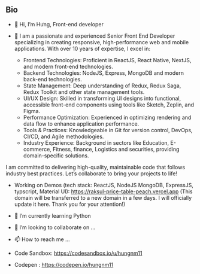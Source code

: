 ## Bio

- 👋 Hi, I’m Hưng, Front-end developer
- 👀 I am a passionate and experienced Senior Front End Developer specializing in creating responsive, high-performance web and mobile applications. With over 10 years of expertise, I excel in:
  
	* Frontend Technologies: Proficient in ReactJS, React Native, NextJS, and modern front-end technologies.
	* Backend Technologies: NodeJS, Express, MongoDB and modern back-end technologies.
	* State Management: Deep understanding of Redux, Redux Saga, Redux Toolkit and other state management tools.
	* UI/UX Design: Skilled in transforming UI designs into functional, accessible front-end components using tools like Sketch, Zeplin, and Figma.
	* Performance Optimization: Experienced in optimizing rendering and data flow to enhance application performance.
	* Tools & Practices: Knowledgeable in Git for version control, DevOps, CI/CD, and Agile methodologies.
	* Industry Experience: Background in sectors like Education, E-commerce, Fitness, finance, Logistics and securities, providing domain-specific solutions.

I am committed to delivering high-quality, maintainable code that follows industry best practices. Let’s collaborate to bring your projects to life!
  
- Working on Demos (tech stack: ReactJS, NodeJS MongoDB, ExpressJS, typscript, Material UI): 
https://raksul-price-table-peach.vercel.app (This domain will be transferred to a new domain in a few days. I will officially update it here. Thank you for your attention!)

- 🌱 I’m currently learning Python
- 💞️ I’m looking to collaborate on ...
- 📫 How to reach me ...



- Code Sandbox: https://codesandbox.io/u/hungnm11
- Codepen : https://codepen.io/hungnm11

<!---
hungnm11/hungnm11 is a ✨ special ✨ repository because its `README.md` (this file) appears on your GitHub profile.
You can click the Preview link to take a look at your changes.
--->
